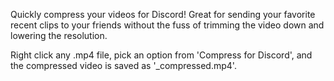 Quickly compress your videos for Discord! Great for sending your favorite recent clips to your friends without the fuss of trimming the video down and lowering the resolution.

Right click any .mp4 file, pick an option from 'Compress for Discord', and the compressed video is saved as '<filename>_compressed.mp4'.
